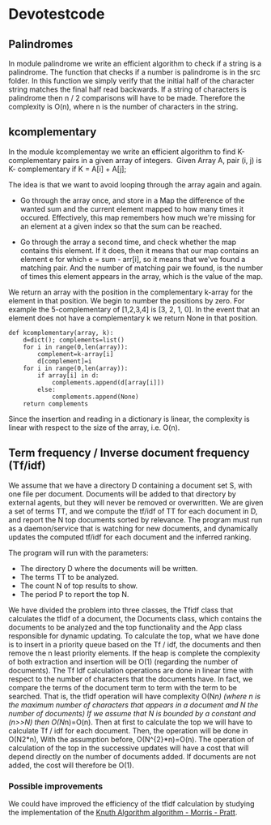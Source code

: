 # Devotestcode

## Palindromes

In module palindrome we write an efficient algorithm to check if a string is a palindrome. The function that checks if a number is palindrome is in the src folder. In this function we simply verify that the initial half of the character string matches the final half read backwards. If a string of characters is palindrome then n / 2 comparisons will have to be made. Therefore the complexity is O(n), where n is the number of characters in the string.

## kcomplementary

In the module kcomplementay we write an efficient algorithm to find K-complementary pairs in a given array of integers.  Given Array A, pair (i, j) is K- complementary if K = A[i] + A[j]; 

The idea is that we want to avoid looping through the array again and again. 

* Go through the array once, and store in a Map the difference of the wanted sum and the current element mapped to how many times it occured. Effectively, this map remembers how much we're missing for an element at a given index so that the sum can be reached.

* Go through the array a second time, and check whether the map contains this element. If it does, then it means that our map contains an element e for which e = sum - arr[i], so it means that we've found a matching pair. And the number of matching pair we found, is the number of times this element appears in the array, which is the value of the map.

We return an array with the position in the complementary k-array for the element in that position. We begin to number the positions by zero. For example the 5-complementary of [1,2,3,4] is [3, 2, 1, 0]. In the event that an element does not have a complementary k we return None in that position.

```
def kcomplementary(array, k):
	d=dict(); complements=list()
	for i in range(0,len(array)):
		complement=k-array[i]
		d[complement]=i
	for i in range(0,len(array)):
		if array[i] in d:
			complements.append(d[array[i]])
		else:
			complements.append(None)
	return complements

```

Since the insertion and reading in a dictionary is linear, the complexity is linear with respect to the size of the array, i.e. O(n).

## Term frequency / Inverse document frequency (Tf/idf)

We assume that we have a directory D containing a document set S, with one file per document. Documents will be added to that directory by external agents, but they will never be removed or overwritten. We are given a set of terms TT, and we compute the tf/idf of TT for each document in D, and report the N top documents sorted by relevance. 
The program must run as a daemon/service that is watching for new documents, and dynamically updates the computed tf/idf for each document and the inferred ranking. 

The program will run with the parameters: 

* The directory D where the documents will be written. 
* The terms TT to be analyzed. 
* The count N of top results to show. 
* The period P to report the top N.

We have divided the problem into three classes, the Tfidf class that calculates the tfidf of a document, the Documents class, which contains the documents to be analyzed and the top functionality and the App class responsible for dynamic updating. To calculate the top, what we have done is to insert in a priority queue based on the Tf / idf, the documents and then remove the n least priority elements. If the heap is complete the complexity of both extraction and insertion will be O(1) (regarding the number of documents). The Tf Idf calculation operations are done in linear time with respect to the number of characters that the documents have. In fact, we compare the terms of the document term to term with the term to be searched. That is, the tfidf operation will have complexity O(N*n) (where n is the maximum number of characters that appears in a document and N the number of documents) If we assume that N is bounded by a constant and (n>>N) then O(N*n)=O(n). Then at first to calculate the top we will have to calculate Tf / idf for each document. Then, the operation will be done in O(N2*n), With the assumption before, O(N^{2}*n)=O(n). The operation of calculation of the top in the successive updates will have a cost that will depend directly on the number of documents added. If documents are not added, the cost will therefore be O(1).

### Possible improvements

We could have improved the efficiency of the tfidf calculation by studying the implementation of the [Knuth Algorithm algorithm - Morris - Pratt](https://en.wikipedia.org/wiki/Knuth–Morris–Pratt_algorithm).










